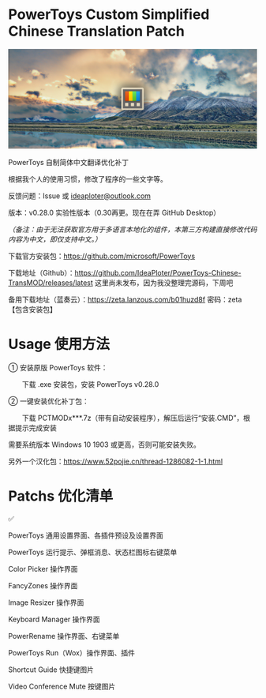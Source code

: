 # PowerToys Custom Simplified Chinese Translation Patch

<img src="./PCTMODx.topic.png"/>

PowerToys 自制简体中文翻译优化补丁

根据我个人的使用习惯，修改了程序的一些文字等。

反馈问题：Issue 或 ideaploter@outlook.com

版本：v0.28.0 实验性版本（0.30再更。现在在弄 GitHub Desktop）

_（备注：由于无法获取官方用于多语言本地化的组件，本第三方构建直接修改代码内容为中文，即仅支持中文。）_

下载官方安装包：https://github.com/microsoft/PowerToys

下载地址（Github）：https://github.com/IdeaPloter/PowerToys-Chinese-TransMOD/releases/latest 这里尚未发布，因为我没整理完源码，下周吧

备用下载地址（蓝奏云）：https://zeta.lanzous.com/b01huzd8f 密码：zeta 【包含安装包】

# Usage 使用方法

① 安装原版 PowerToys 软件：

　　下载 .exe 安装包，安装 PowerToys v0.28.0

② 一键安装优化补丁包：

　　下载 PCTMODx***.7z（带有自动安装程序），解压后运行“安装.CMD”，根据提示完成安装

需要系统版本 Windows 10 1903 或更高，否则可能安装失败。

另外一个汉化包：https://www.52pojie.cn/thread-1286082-1-1.html

# Patchs 优化清单

✅

PowerToys 通用设置界面、各插件预设及设置界面

PowerToys 运行提示、弹框消息、状态栏图标右键菜单

Color Picker 操作界面

FancyZones 操作界面

Image Resizer 操作界面

Keyboard Manager 操作界面

PowerRename 操作界面、右键菜单

PowerToys Run（Wox）操作界面、插件

Shortcut Guide 快捷键图片

Video Conference Mute 按键图片
